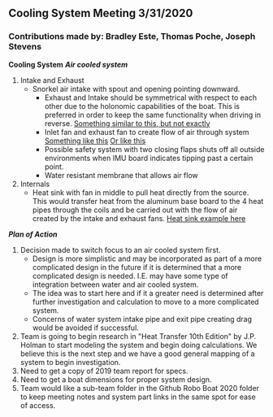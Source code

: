 ##  Cooling System Meeting 3/31/2020
### Contributions made by: Bradley Este, Thomas Poche, Joseph Stevens


**Cooling System**
***Air cooled system***
1.  Intake and Exhaust
	* Snorkel air intake with spout and opening pointing downward.
		* Exhaust and Intake should be symmetrical with respect to each other due to the holonomic capabilities of the boat. This is preferred in order to keep the same functionality when driving in reverse.
			[Something similar to this, but not exactly](https://www.wish.com/product/598a140c08e12d09fc918b64?hide_login_modal=true&from_ad=goog_shopping&_display_country_code=US&_force_currency_code=USD&pid=googleadwords_int&c=%7BcampaignId%7D&ad_cid=598a140c08e12d09fc918b64&ad_cc=US&ad_curr=USD&ad_price=9.88&campaign_id=7203534630&gclid=Cj0KCQjw1Iv0BRDaARIsAGTWD1un2uznoSLaLp57aooTYjIFVpUlnZ-i83nC90eIvOSy9uJaWBWzo30aAvsEEALw_wcB&share=web)
		* Inlet fan and exhaust fan to create flow of air through system
			[Something like this](https://www.newegg.com/p/1YF-009M-001J3?Description=blower%20fan&cm_re=blower_fan-_-9SIA27CAK71375-_-Product)
			[Or like this](https://www.newegg.com/nonoise-g5015m12d1-6-fans/p/1YF-002N-00090?Item=9SIA6254FA5101&quicklink=true)
		* Possible safety system with two closing flaps shuts off all outside environments when IMU board indicates tipping past a certain point.
		* Water resistant membrane that allows air flow
2. Internals
	* Heat sink with fan in middle to pull heat directly from the source. This would transfer heat from the aluminum base board to the 4 heat pipes through the coils and be carried out with the flow of air created by the intake and exhaust fans.
		[Heat sink example here](https://www.amazon.com/Noctua-NH-U12S-Premium-Cooler-NF-F12/dp/B00C9EYVGY/ref=sr_1_3?keywords=noctua%20nh-u12s&qid=1585513334&sr=8-3)

***Plan of Action***
1. Decision made to switch focus to an air cooled system first.
	 * Design is more simplistic and may be incorporated as part of a more complicated design in the future if it is determined that a more complicated design is needed. I.E. may have some type of integration between water and air cooled system.
	 * The idea was to start here and if it a greater need is determined after further investigation and calculation to move to a more complicated system.
	 *  Concerns of water system intake pipe and exit pipe creating drag would be avoided if successful.
2. Team is going to begin research in "Heat Transfer 10th Edition" by J.P. Holman to start modeling the system and begin doing calculations. We believe this is the next step and we have a good general mapping of a system to begin investigation.
3. Need to get a copy of 2019 team report for specs.
4. Need to get a boat dimensions for proper system design.
5. Team would like a sub-team folder in the Github Robo Boat 2020 folder to keep meeting notes and system part links in the same spot for ease of access.

